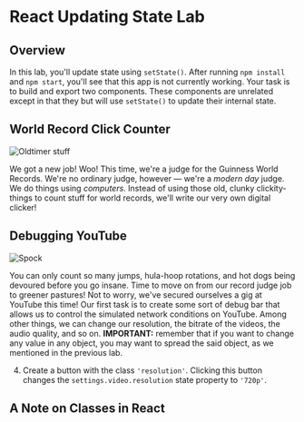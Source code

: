 # React Updating State Lab

## Overview

In this lab, you'll update state using `setState()`. After running `npm install`
and `npm start`, you'll see that this app is not currently working. Your task is
to build and export two components. These components are unrelated except in
that they but will use `setState()` to update their internal state.

## World Record Click Counter

![Oldtimer stuff](http://il5.picdn.net/shutterstock/videos/15633112/thumb/1.jpg)

We got a new job! Woo! This time, we're a judge for the Guinness World Records.
We're no ordinary judge, however — we're a _modern day_ judge. We do things
using _computers_. Instead of using those old, clunky clickity-things to count
stuff for world records, we'll write our very own digital clicker!

<!-- 1. In the `components/DigitalClicker.js` file, create a `DigitalClicker` React
component. -->

<!-- 2. This component has an initial state property called `timesClicked`, which is
initially defined as 0. -->

<!-- 3. The component renders out a button with a label that shows the `timesClicked` -->
<!-- value. This means that, at the start, your button should just say `0`. -->

<!-- 4. Whenever the button is clicked, update the state by incrementing the
`timesClicked` by 1. -->

<!-- **HINT**: At the moment, `src/index.js` is trying to import `DigitalClicker` _and_ the next component, `YouTubeDebugger`. To be able
to see your progress as you build out `DigitalClicker`, you can comment
out the second component by wrapping it in curly braces and comment indicators:

```js
{/*<YouTubeDebugger />*/}
``` -->
<!-- 
Don't forget to remove these before you begin building the second component! -->

## Debugging YouTube

![Spock](https://media.giphy.com/media/fECTyvPYevOHC/giphy.gif)

You can only count so many jumps, hula-hoop rotations, and hot dogs being
devoured before you go insane. Time to move on from our record judge job to
greener pastures! Not to worry, we've secured ourselves a gig at YouTube this
time! Our first task is to create some sort of debug bar that allows us to
control the simulated network conditions on YouTube. Among other things, we can
change our resolution, the bitrate of the videos, the audio quality, and so on. **IMPORTANT:** remember that if you want to change any value in any object, you may want to spread the said object, as we mentioned in the previous lab.

<!-- 1. In the `components/YouTubeDebugger.js` file, create a `YouTubeDebugger` React
component. -->

<!-- 2. This component has several state properties. The initial state shape looks
like this:

```js
{
  errors: [],
  user: null,
  settings: {
    bitrate: 8,
    video: {
      resolution: '1080p'
    }
  }
}
``` -->

<!-- 3. Create a button with the class `'bitrate'`. Clicking this button changes the
`settings.bitrate` state property to `12`. -->

4. Create a button with the class `'resolution'`. Clicking this button changes
   the `settings.video.resolution` state property to `'720p'`.
   

## A Note on Classes in React

<!-- Classes can be added as attributes in JSX, similar to HTML. The one difference
to remember is that in JSX, we must use the `className` attribute, rather than
`class`. Using `class` will cause an error while testing. Classes are used in
this lab to make testing your solution a little easier. -->

<!-- ## Resources

- [React: `setState`](https://facebook.github.io/react/docs/component-api.html#setstate) -->
